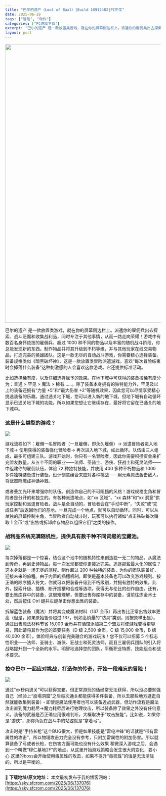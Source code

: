 ```yaml
---
title: "巴尔的遗产（Loot of Baal）|Build 18912482|PC中文"
date: 2025-06-19
tags: ["冒险", "动作"]
categories: ["PC游戏下载"]
excerpt: "巴尔的遗产 是一款放置类游戏，就在你的屏幕侧边栏上。派遣你的雇佣兵出去探索、战斗恶魔和收集战利品，同时专注于其他事情，从而一路走向荣耀！游戏中有数百名身怀绝技的雇佣兵、超过 1000 种不同的物品以及丰富的随机战斗阶段，你总能发现新的东西。制作物品并将其升级到不朽等级，并与其他玩家在线交易物品，打造&hellip;"
layout: post
---
```


<img class="aligncenter size-full wp-image-137077" src="https://sky.sfcrom.com/wp-content/uploads/2025/06/202506190731224.webp" alt="" width="600" height="900" />

巴尔的遗产 是一款放置类游戏，就在你的屏幕侧边栏上。派遣你的雇佣兵出去探索、战斗恶魔和收集战利品，同时专注于其他事情，从而一路走向荣耀！游戏中有数百名身怀绝技的雇佣兵、超过 1000 种不同的物品以及丰富的随机战斗阶段，你总能发现新的东西。制作物品并将其升级到不朽等级，并与其他玩家在线交易物品，打造完美的英雄团队。这是一款无尽的自动战斗游戏，你需要精心选择装备。装备规格类似《暗黑破坏神》，这是一款放置类冒险派遣游戏。喜欢“每次冒险结束时会掉落什么装备”这种刺激感的人会喜欢这款游戏。它还提供标准活动。

比如选择稀有度，以及仔细选择赋予的效果。在地下城中可获得的装备按稀有度分为：普通 &gt; 罕见 &gt; 魔法 &gt; 稀有……。除了装备本身拥有的独特能力外，罕见及以上的装备还拥有“力量 +5”和“最大伤害 +2”等随机效果，因此您可以尽情享受精心挑选装备的乐趣。通过通关地下城，您可以进入新的地下城，但地下城有自动循环显示已通关地下城的功能，所以如果您想让它继续存在，最好将它留在已通关的地下城中。
<h3>这是什么类型的游戏？</h3>
<img src="https://shared.akamai.steamstatic.com/store_item_assets/steam/apps/3358250/008bacd4f2a633180f5aea7f19a4c98b3d1202ba/ss_008bacd4f2a633180f5aea7f19a4c98b3d1202ba.1920x1080.jpg?t=1750165364" />

游戏流程如下：雇佣一名冒险者（一旦雇佣，即永久雇佣）→ 派遣冒险者进入地下城→ 使用获得的装备强化冒险者→ 再次进入地下城，如此循环。队伍由三人组成，最多可组建三队。游戏开始时，你只有一名冒险者，因此你需要积攒资金来扩充盟友数量。从五个不同的职业——法师、圣骑士、游侠、狂战士和死灵法师——中组建你的雇佣队伍，体验 72 种独特技能，并使用 400 多种不朽物品和 1000 多件独特装备进行装备。设计创意组合来应对各种挑战——用元素魔法轰击敌人，将武器附魔成神话神器。

或者叠加光环来增强你的队伍。创造你自己的不可阻挡的风格！游戏规格主角和冒险者是分开的和独立的。有各种派遣地点，如“xx 区域”，“xx 森林”和“xx 洞窟”供玩家控制和派遣冒险者。战斗是全自动的，冒险者会在“手动中断”，“失败”或“完成任务”后返回他们的基地，一旦完成一个地点，就可以自动循环。同时，可以从单独的屏幕控制主角，当冒险者自动战斗时，玩家可以执行诸如“点击铁砧每次赚取 1 金币”或“出售或拆卸库存物品以组织它们”之类的操作。
<h3>战利品系统充满随机性，提供具有数千种不同词缀的宝藏池。</h3>
<img src="https://shared.akamai.steamstatic.com/store_item_assets/steam/apps/3358250/c7c1a93653d62e21b7b60994ba20aedcdb016fcd/ss_c7c1a93653d62e21b7b60994ba20aedcdb016fcd.1920x1080.jpg?t=1750165364" />

每次掉落都是一个惊喜，结合这个池中的随机特性来创造独一无二的物品。从魔法到传奇，再到史诗物品，每一次发现都使你更接近完美。追逐那些最大化的属性？这本身就是一场无尽的旅程。制作超过 200 种独特的装备，为你的团队装备好，迎接未来的旅程。由于内置的​​插槽机制，即使是基本装备也可以改变游戏规则。按正确的顺序插入符文，你就可以把装备升级到不朽级别，并拥有独特的效果。此外，探索升级、插槽、断开插槽和合成等选项，获得无与伦比的创作自由。还有，要出售库存中的装备，这很难理解，但要出售你库存中的装备，请前往炼金术士处，然后按住 Ctrl 键并左键单击你想出售的装备。

拆解蓝色装备（魔法）并将其变成魔法材料（137 金币）再出售比正常出售效率更高（但是，如果原始售价超过 137，例如高销量的“防具”类别，则按原样出售）。通过出售魔法材料节省 15,000 金币并在酒馆添加第二个盟友将使游戏变得更容易，因此请将其作为您的首要任务（D 级 2,500 金币，C 级 15,000 金币，B 级 40,000 金币）。体验经典与创新完美融合的游戏玩法！您不仅可以招募 5 个标志性职业——法师、圣骑士、游侠、狂战士和死灵法师，而且三雇佣兵团队的引入将战略提升到一个全新的水平。明智地选择您的团队，平衡职业特质、技能组合和战术要求。
<h3>掠夺巴尔 一起应对挑战，打造你的传奇，开始一段难忘的冒险！</h3>
<img src="https://shared.akamai.steamstatic.com/store_item_assets/steam/apps/3358250/ss_fb6c5ea32189898a05bb71b4f88173eb5464f0fd.1920x1080.jpg?t=1750165364" />

通过“xx秒内通关”可以获得宝箱，但正常游玩的话经常无法获得，所以没必要勉强自己（经验上“崩塌洞窟”之后每次通关都能获得多件装备，所以去那些地方逛逛自然就能收集到装备）・即使是魔法使用者也可以装备近战武器，但动作流程是魔法攻击直到魔力耗尽→魔力耗尽后进行物理攻击，所以装备除了效果之外没有任何意义。装备的武器是否正确应用很难判断，大概取决于“攻击技能”。比如说，如果你是“游侠”，那你角色在战斗中的站姿就是“拿着弓”。

攻击时是“手持长枪”这个BUG很大，但是如果技能是“雷电冲锋”的话就是“带有雷属性的攻击”，所以物理攻击力完全没有参考，只附加雷属性的附加伤害。所以就算装备了弓或者长枪，在伤害方面可能也没有什么效果 稍微深入游戏之后，会遇到一个叫做“穆仁墓地2F”的地点，从这里开始游戏策略会发生很大的变化，要小心 这里的boss会开始使用毒属性的攻击，如果不提升“毒抗性”的话是无法清除的，所以是平衡的。

---
📖 **下载地址/原文地址：** 本文最初发布于我的博客网站：[https://sky.sfcrom.com/2025/06/137076](https://sky.sfcrom.com/2025/06/137076)

